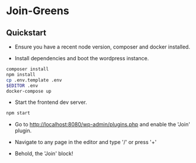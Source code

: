 # Join-Greens

## Quickstart

* Ensure you have a recent node version, composer and docker installed.

* Install dependencies and boot the wordpress instance.

```bash
composer install
npm install
cp .env.template .env
$EDITOR .env
docker-compose up
```

* Start the frontend dev server.

```bash
npm start
```

* Go to <http://localhost:8080/wp-admin/plugins.php> and enable the 'Join' plugin.

* Navigate to any page in the editor and type '/' or press '+'

* Behold, the 'Join' block!
